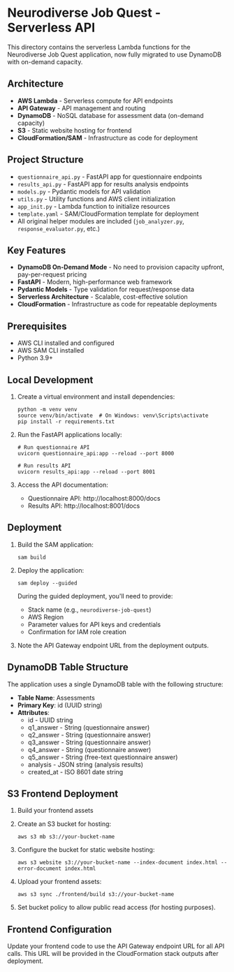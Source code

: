 # Neurodiverse Job Quest - Serverless API

This directory contains the serverless Lambda functions for the Neurodiverse Job Quest application, now fully migrated to use DynamoDB with on-demand capacity.

## Architecture

- **AWS Lambda** - Serverless compute for API endpoints
- **API Gateway** - API management and routing
- **DynamoDB** - NoSQL database for assessment data (on-demand capacity)
- **S3** - Static website hosting for frontend
- **CloudFormation/SAM** - Infrastructure as code for deployment

## Project Structure

- `questionnaire_api.py` - FastAPI app for questionnaire endpoints
- `results_api.py` - FastAPI app for results analysis endpoints
- `models.py` - Pydantic models for API validation
- `utils.py` - Utility functions and AWS client initialization
- `app_init.py` - Lambda function to initialize resources
- `template.yaml` - SAM/CloudFormation template for deployment
- All original helper modules are included (`job_analyzer.py`, `response_evaluator.py`, etc.)

## Key Features

- **DynamoDB On-Demand Mode** - No need to provision capacity upfront, pay-per-request pricing
- **FastAPI** - Modern, high-performance web framework
- **Pydantic Models** - Type validation for request/response data
- **Serverless Architecture** - Scalable, cost-effective solution
- **CloudFormation** - Infrastructure as code for repeatable deployments

## Prerequisites

- AWS CLI installed and configured
- AWS SAM CLI installed
- Python 3.9+

## Local Development

1. Create a virtual environment and install dependencies:
   ```
   python -m venv venv
   source venv/bin/activate  # On Windows: venv\Scripts\activate
   pip install -r requirements.txt
   ```

2. Run the FastAPI applications locally:
   ```
   # Run questionnaire API
   uvicorn questionnaire_api:app --reload --port 8000
   
   # Run results API
   uvicorn results_api:app --reload --port 8001
   ```

3. Access the API documentation:
   - Questionnaire API: http://localhost:8000/docs
   - Results API: http://localhost:8001/docs

## Deployment

1. Build the SAM application:
   ```
   sam build
   ```

2. Deploy the application:
   ```
   sam deploy --guided
   ```
   
   During the guided deployment, you'll need to provide:
   - Stack name (e.g., `neurodiverse-job-quest`)
   - AWS Region
   - Parameter values for API keys and credentials
   - Confirmation for IAM role creation

3. Note the API Gateway endpoint URL from the deployment outputs.

## DynamoDB Table Structure

The application uses a single DynamoDB table with the following structure:

- **Table Name**: Assessments
- **Primary Key**: id (UUID string)
- **Attributes**:
  - id - UUID string
  - q1_answer - String (questionnaire answer)
  - q2_answer - String (questionnaire answer)
  - q3_answer - String (questionnaire answer)
  - q4_answer - String (questionnaire answer)
  - q5_answer - String (free-text questionnaire answer)
  - analysis - JSON string (analysis results)
  - created_at - ISO 8601 date string

## S3 Frontend Deployment

1. Build your frontend assets

2. Create an S3 bucket for hosting:
   ```
   aws s3 mb s3://your-bucket-name
   ```

3. Configure the bucket for static website hosting:
   ```
   aws s3 website s3://your-bucket-name --index-document index.html --error-document index.html
   ```

4. Upload your frontend assets:
   ```
   aws s3 sync ./frontend/build s3://your-bucket-name
   ```

5. Set bucket policy to allow public read access (for hosting purposes).

## Frontend Configuration

Update your frontend code to use the API Gateway endpoint URL for all API calls. This URL will be provided in the CloudFormation stack outputs after deployment. 